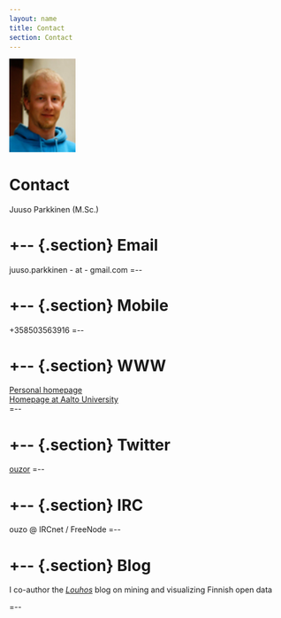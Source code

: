 ```yaml
---
layout: name
title: Contact
section: Contact
---
```


<img class='inset right' src='../images/juuso.jpg' title='Juuso Parkkinen' alt='Photo' width='120px' />

Contact
=======

Juuso Parkkinen (M.Sc.)

+--	{.section}
Email
========
juuso.parkkinen - at - gmail.com
=--

+--	{.section}
Mobile 
========
+358503563916
=--

+--	{.section}
WWW
========
[Personal homepage](http://ouzor.github.com/])  
[Homepage at Aalto University](http://users.ics.aalto.fi/japarkki/)  
=--

+--	{.section}
Twitter
=======
[ouzor](http://twitter.com/ouzor)
=--

+--	{.section}
IRC
========
ouzo @ IRCnet / FreeNode
=--

+--	{.section}
Blog
========

I co-author the _[Louhos](http://louhos.wordpress.com)_ blog on mining and visualizing Finnish open data

=--
